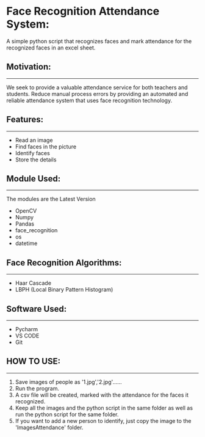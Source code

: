 # Face Recognition Attendance System:
A simple python script that recognizes faces and mark attendance for the recognized faces in an excel sheet.

## Motivation:
----------------------------
We seek to provide a valuable attendance service for both teachers and students.
Reduce manual process errors by providing an automated and reliable attendance system that uses face recognition technology.

## Features:
---------------------------
* Read an image
* Find faces in the picture
* Identify faces
* Store the details

## Module Used:
---------------------------
The modules are the Latest Version
* OpenCV
* Numpy
* Pandas
* face_recognition
* os
* datetime

## Face Recognition Algorithms:
---------------------------
* Haar Cascade
* LBPH (Local Binary Pattern Histogram)

## Software Used:
---------------------------
* Pycharm
* VS CODE
* Git

## HOW TO USE:
---------------------------
1. Save images of people as '1.jpg','2.jpg'......
2. Run the program.
3. A csv file will be created, marked with the attendance for the faces it recognized.
4. Keep all the images and the python script in the same folder as well as run the python script for the same folder.
5. If you want to add a new person to identify, just copy the image to the 'ImagesAttendance' folder.
